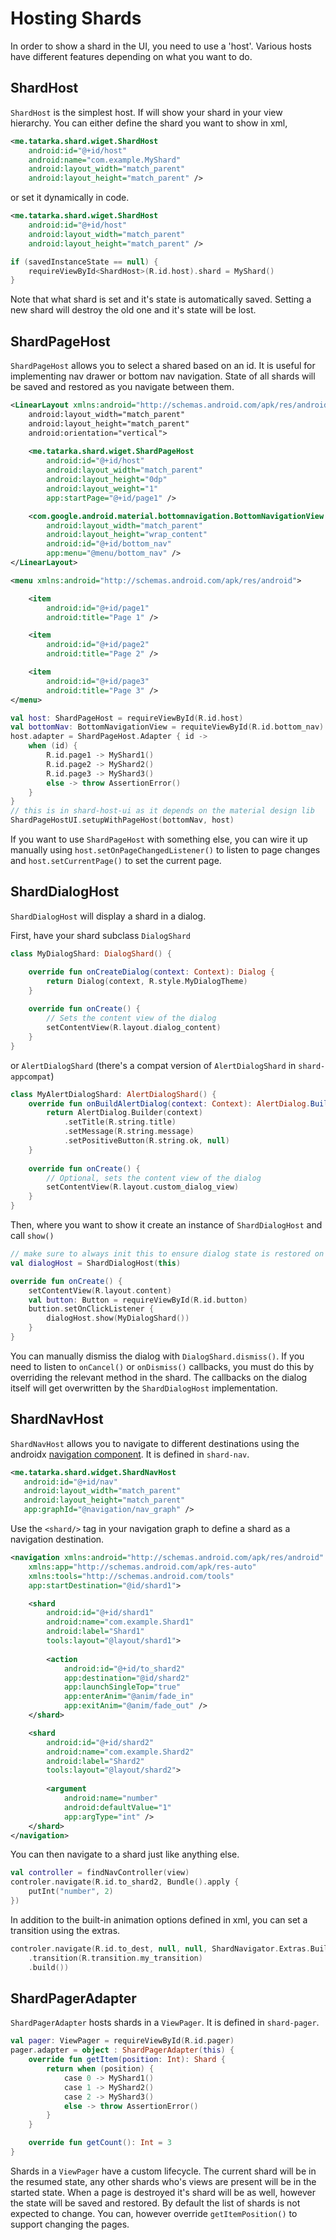 # Hosting Shards

In order to show a shard in the UI, you need to use a 'host'. Various hosts have different features
depending on what you want to do.

## ShardHost

`ShardHost` is the simplest host. If will show your shard in your view hierarchy. You can either
define the shard you want to show in xml,

```xml
<me.tatarka.shard.wiget.ShardHost
    android:id="@+id/host"
    android:name="com.example.MyShard"
    android:layout_width="match_parent"
    android:layout_height="match_parent" />
```

or set it dynamically in code.

```xml
<me.tatarka.shard.wiget.ShardHost
    android:id="@+id/host"
    android:layout_width="match_parent"
    android:layout_height="match_parent" />
```

```kotlin
if (savedInstanceState == null) {
    requireViewById<ShardHost>(R.id.host).shard = MyShard()
}
```
Note that what shard is set and it's state is automatically saved. Setting a new shard will destroy
the old one and it's state will be lost.

## ShardPageHost

`ShardPageHost` allows you to select a shared based on an id. It is useful for implementing nav 
drawer or bottom nav navigation. State of all shards will be saved and restored as you navigate 
between them.

```xml
<LinearLayout xmlns:android="http://schemas.android.com/apk/res/android">
    android:layout_width="match_parent"
    android:layout_height="match_parent"
    android:orientation="vertical">
    
    <me.tatarka.shard.wiget.ShardPageHost
        android:id="@+id/host"
        android:layout_width="match_parent"
        android:layout_height="0dp"
        android:layout_weight="1"
        app:startPage="@+id/page1" />

    <com.google.android.material.bottomnavigation.BottomNavigationView
        android:layout_width="match_parent"
        android:layout_height="wrap_content"
        android:id="@+id/bottom_nav"
        app:menu="@menu/bottom_nav" />
</LinearLayout>
```

```xml
<menu xmlns:android="http://schemas.android.com/apk/res/android">

    <item
        android:id="@+id/page1"
        android:title="Page 1" />

    <item
        android:id="@+id/page2"
        android:title="Page 2" />

    <item
        android:id="@+id/page3"
        android:title="Page 3" />
</menu>
```

```kotlin
val host: ShardPageHost = requireViewById(R.id.host)
val bottomNav: BottomNavigationView = requiteViewById(R.id.bottom_nav)
host.adapter = ShardPageHost.Adapter { id ->
    when (id) {
        R.id.page1 -> MyShard1()
        R.id.page2 -> MyShard2()
        R.id.page3 -> MyShard3()
        else -> throw AssertionError()
    }
}
// this is in shard-host-ui as it depends on the material design lib
ShardPageHostUI.setupWithPageHost(bottomNav, host)
```

If you want to use `ShardPageHost` with something else, you can wire it up manually using 
`host.setOnPageChangedListener()` to listen to page changes and `host.setCurrentPage()` to set the
current page.

## ShardDialogHost

`ShardDialogHost` will display a shard in a dialog.

First, have your shard subclass `DialogShard` 

```kotlin
class MyDialogShard: DialogShard() {

    override fun onCreateDialog(context: Context): Dialog {
        return Dialog(context, R.style.MyDialogTheme)
    }
    
    override fun onCreate() {
        // Sets the content view of the dialog
        setContentView(R.layout.dialog_content)
    }
}
```

or `AlertDialogShard` (there's a compat version of `AlertDialogShard` in `shard-appcompat`)

```kotlin
class MyAlertDialogShard: AlertDialogShard() {
    override fun onBuildAlertDialog(context: Context): AlertDialog.Builder {
        return AlertDialog.Builder(context)
            .setTitle(R.string.title)
            .setMessage(R.string.message)
            .setPositiveButton(R.string.ok, null)
    }
    
    override fun onCreate() {
        // Optional, sets the content view of the dialog
        setContentView(R.layout.custom_dialog_view)
    }
}
```

Then, where you want to show it create an instance of `ShardDialogHost` and call `show()`

```kotlin
// make sure to always init this to ensure dialog state is restored on config changes.
val dialogHost = ShardDialogHost(this)

override fun onCreate() {
    setContentView(R.layout.content)
    val button: Button = requireViewById(R.id.button)
    buttion.setOnClickListener {
        dialogHost.show(MyDialogShard())
    }
}
```

You can manually dismiss the dialog with `DialogShard.dismiss()`. If you need to listen to
`onCancel()` or `onDismiss()` callbacks, you must do this by overriding the relevant method in the 
shard. The callbacks on the dialog itself will get overwritten by the `ShardDialogHost` 
implementation.

## ShardNavHost

`ShardNavHost` allows you to navigate to different destinations using the androidx 
[navigation component](https://developer.android.com/topic/libraries/architecture/navigation/). It 
is defined in `shard-nav`.

```xml
<me.tatarka.shard.widget.ShardNavHost
   android:id="@+id/nav"
   android:layout_width="match_parent"
   android:layout_height="match_parent"
   app:graphId="@navigation/nav_graph" />
```

Use the `<shard/>` tag in your navigation graph to define a shard as a navigation destination.

```xml
<navigation xmlns:android="http://schemas.android.com/apk/res/android"
    xmlns:app="http://schemas.android.com/apk/res-auto"
    xmlns:tools="http://schemas.android.com/tools"
    app:startDestination="@id/shard1">

    <shard
        android:id="@+id/shard1"
        android:name="com.example.Shard1"
        android:label="Shard1"
        tools:layout="@layout/shard1">
            
        <action
            android:id="@+id/to_shard2"
            app:destination="@id/shard2"
            app:launchSingleTop="true"
            app:enterAnim="@anim/fade_in"
            app:exitAnim="@anim/fade_out" />
    </shard>

    <shard
        android:id="@+id/shard2"
        android:name="com.example.Shard2"
        android:label="Shard2"
        tools:layout="@layout/shard2">
        
        <argument
            android:name="number"
            android:defaultValue="1"
            app:argType="int" />
    </shard>
</navigation>
```

You can then navigate to a shard just like anything else.

```kotlin
val controller = findNavController(view)
controler.navigate(R.id.to_shard2, Bundle().apply {
    putInt("number", 2)
})
```

In addition to the built-in animation options defined in xml, you can set a transition using the 
extras.

```kotlin
controler.navigate(R.id.to_dest, null, null, ShardNavigator.Extras.Builder()
    .transition(R.transition.my_transition)
    .build())
```

## ShardPagerAdapter

`ShardPagerAdapter` hosts shards in a `ViewPager`. It is defined in `shard-pager`.

```kotlin
val pager: ViewPager = requireViewById(R.id.pager)
pager.adapter = object : ShardPagerAdapter(this) {
    override fun getItem(position: Int): Shard {
        return when (position) {
            case 0 -> MyShard1()
            case 1 -> MyShard2()
            case 2 -> MyShard3()
            else -> throw AssertionError()
        }
    }

    override fun getCount(): Int = 3
}
```

Shards in a `ViewPager` have a custom lifecycle. The current shard will be in the resumed state, any
other shards who's views are present will be in the started state. When a page is destroyed it's 
shard will be as well, however the state will be saved and restored. By default the list of shards 
is not expected to change. You can, however override `getItemPosition()` to support changing the 
pages.
